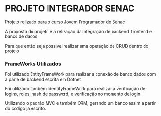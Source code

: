 <h1>PROJETO INTEGRADOR SENAC</h1>  

<p>Projeto relizado para o curso Jovem Programador do Senac</p>
<p>A proposta do projeto é a relização da integração de backend, frontend e banco de dados</p>
<p>Para que então seja possivel realizar uma operação de CRUD dentro do projeto</p>

<h3>FrameWorks Utilizados</h3>

<p>Foi utilizado EntityFrameWork para realizar a conexão de banco dados com a parte de backend escrita em Dotnet.</p>
<p>Foi utilizado também IdentityFrameWork para realizar a verificação de logins, roles, hash de password, e verificação no momento de login.</p>
<p>Utilizando o padrão MVC e também ORM, gerando um banco assim a partir do codigo já escrito.</p>

